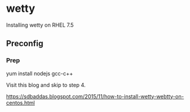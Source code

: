 # wetty

Installing wetty on RHEL 7.5

## Preconfig

### Prep

yum install nodejs  gcc-c++

Visit this blog and skip to step 4.

https://sdbaddas.blogspot.com/2015/11/how-to-install-wetty-webtty-on-centos.html



